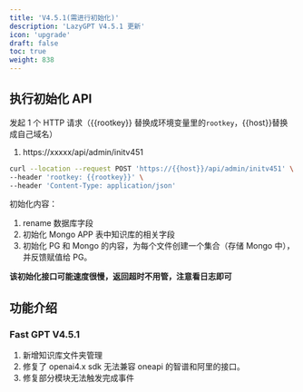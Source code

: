 ```yaml
---
title: 'V4.5.1(需进行初始化)'
description: 'LazyGPT V4.5.1 更新'
icon: 'upgrade'
draft: false
toc: true
weight: 838
---
```


## 执行初始化 API

发起 1 个 HTTP 请求（{{rootkey}} 替换成环境变量里的`rootkey`，{{host}}替换成自己域名）

1. https://xxxxx/api/admin/initv451

```bash
curl --location --request POST 'https://{{host}}/api/admin/initv451' \
--header 'rootkey: {{rootkey}}' \
--header 'Content-Type: application/json'
```

初始化内容：
1. rename 数据库字段
2. 初始化 Mongo APP 表中知识库的相关字段
3. 初始化 PG 和 Mongo 的内容，为每个文件创建一个集合（存储 Mongo 中），并反馈赋值给 PG。

**该初始化接口可能速度很慢，返回超时不用管，注意看日志即可**

## 功能介绍

### Fast GPT V4.5.1

1. 新增知识库文件夹管理
2. 修复了 openai4.x sdk 无法兼容 oneapi 的智谱和阿里的接口。
3. 修复部分模块无法触发完成事件